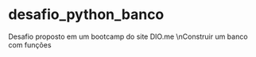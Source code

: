 # desafio_python_banco
Desafio proposto em um bootcamp do site DIO.me
\nConstruir um banco com funções
